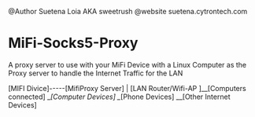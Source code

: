 
@Author Suetena Loia AKA sweetrush
@website suetena.cytrontech.com

# MiFi-Socks5-Proxy
A proxy server to use with your MiFi Device with a Linux Computer as the Proxy server to handle the Internet Traffic for the LAN

[MIFI Divice]-----[MifiProxy Server]
                          |
                   [LAN Router/Wifi-AP ]__[Computers connected]
                               \__[Computer Devices]
                               \__[Phone Devices]
                               \__[Other Internet Devices]
                               

                   
